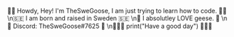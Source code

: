 👋🏼 Howdy, Hey! I'm TheSweGoose, I am just trying to learn how to code. 👋🏼
\n🇸🇪 I am born and raised in Sweden 🇸🇪
\n🦢 I absolutley LOVE geese. 🦢
\n💙 Discord: TheSweGoose#7625 💙
\n👨🏼‍💻 print("Have a good day") 👨🏼‍💻
